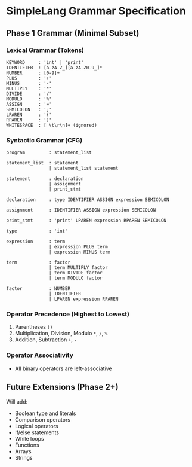 # SimpleLang Grammar Specification

## Phase 1 Grammar (Minimal Subset)

### Lexical Grammar (Tokens)

```
KEYWORD     : 'int' | 'print'
IDENTIFIER  : [a-zA-Z_][a-zA-Z0-9_]*
NUMBER      : [0-9]+
PLUS        : '+'
MINUS       : '-'
MULTIPLY    : '*'
DIVIDE      : '/'
MODULO      : '%'
ASSIGN      : '='
SEMICOLON   : ';'
LPAREN      : '('
RPAREN      : ')'
WHITESPACE  : [ \t\r\n]+ (ignored)
```

### Syntactic Grammar (CFG)

```
program         : statement_list

statement_list  : statement
                | statement_list statement

statement       : declaration
                | assignment
                | print_stmt

declaration     : type IDENTIFIER ASSIGN expression SEMICOLON

assignment      : IDENTIFIER ASSIGN expression SEMICOLON

print_stmt      : 'print' LPAREN expression RPAREN SEMICOLON

type            : 'int'

expression      : term
                | expression PLUS term
                | expression MINUS term

term            : factor
                | term MULTIPLY factor
                | term DIVIDE factor
                | term MODULO factor

factor          : NUMBER
                | IDENTIFIER
                | LPAREN expression RPAREN
```

### Operator Precedence (Highest to Lowest)

1. Parentheses `()`
2. Multiplication, Division, Modulo `*`, `/`, `%`
3. Addition, Subtraction `+`, `-`

### Operator Associativity

- All binary operators are left-associative

## Future Extensions (Phase 2+)

Will add:
- Boolean type and literals
- Comparison operators
- Logical operators
- If/else statements
- While loops
- Functions
- Arrays
- Strings
